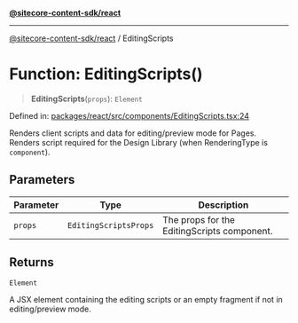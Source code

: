 [**@sitecore-content-sdk/react**](../README.md)

***

[@sitecore-content-sdk/react](../README.md) / EditingScripts

# Function: EditingScripts()

> **EditingScripts**(`props`): `Element`

Defined in: [packages/react/src/components/EditingScripts.tsx:24](https://github.com/Sitecore/content-sdk/blob/bfe672d212140ef15b86f850b9fb38de51521218/packages/react/src/components/EditingScripts.tsx#L24)

Renders client scripts and data for editing/preview mode for Pages.
Renders script required for the Design Library (when RenderingType is `component`).

## Parameters

| Parameter | Type | Description |
| ------ | ------ | ------ |
| `props` | `EditingScriptsProps` | The props for the EditingScripts component. |

## Returns

`Element`

A JSX element containing the editing scripts or an empty fragment if not in editing/preview mode.
